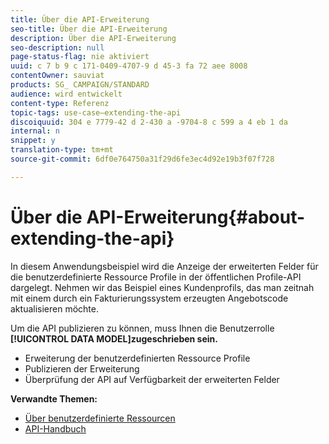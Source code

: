 ```yaml
---
title: Über die API-Erweiterung
seo-title: Über die API-Erweiterung
description: Über die API-Erweiterung
seo-description: null
page-status-flag: nie aktiviert
uuid: c 7 b 9 c 171-0409-4707-9 d 45-3 fa 72 aee 8008
contentOwner: sauviat
products: SG_ CAMPAIGN/STANDARD
audience: wird entwickelt
content-type: Referenz
topic-tags: use-case—extending-the-api
discoiquuid: 304 e 7779-42 d 2-430 a -9704-8 c 599 a 4 eb 1 da
internal: n
snippet: y
translation-type: tm+mt
source-git-commit: 6df0e764750a31f29d6fe3ec4d92e19b3f07f728

---
```



# Über die API-Erweiterung{#about-extending-the-api}

In diesem Anwendungsbeispiel wird die Anzeige der erweiterten Felder für die benutzerdefinierte Ressource Profile in der öffentlichen Profile-API dargelegt. Nehmen wir das Beispiel eines Kundenprofils, das man zeitnah mit einem durch ein Fakturierungssystem erzeugten Angebotscode aktualisieren möchte.

Um die API publizieren zu können, muss Ihnen die Benutzerrolle **[!UICONTROL DATA MODEL]zugeschrieben sein.**

* Erweiterung der benutzerdefinierten Ressource Profile
* Publizieren der Erweiterung
* Überprüfung der API auf Verfügbarkeit der erweiterten Felder

**Verwandte Themen:**

* [Über benutzerdefinierte Ressourcen](../../developing/using/data-model-concepts.md)
* [API-Handbuch](https://docs.campaign.adobe.com/doc/standard/en/api/ACS_API.html)

